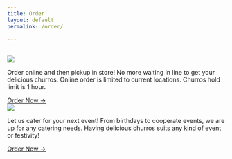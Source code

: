 ```yaml
---
title: Order
layout: default
permalink: /order/

---
```

<br>

<div class="row">
  <div class="col-md-6">
    <a href="#">
      <img src="/lis786-lfav/assets/images/take.png" />
    </a>
    <p id="description">
      Order online and then pickup in store! No more waiting in line
      to get your delicious churros. Online order is limited to current
      locations. Churros hold limit is 1 hour.      
    </p>
    <a style="text-align:center;" href="#/" id="underline">Order Now &#x2192;</a>
  </div>

  <div class="col-md-6">
    <a href="#">
      <img src="/lis786-lfav/assets/images/cater.png" />
    </a>
    <p id="description">  
      Let us cater for your next event! From birthdays to cooperate events,
       we are up for any catering needs. Having delicious churros suits any
        kind of event or festivity!
    </p>
      <a style="text-align:center;" href="#" id="underline">Order Now &#x2192;</a>
  </div>
</div>
